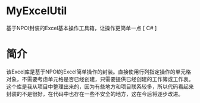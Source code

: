 # MyExcelUtil
基于NPOI封装的Excel基本操作工具箱，让操作更简单一点 [ C# ]
# 简介
该Excel库是基于NPOI的Excel简单操作的封装。直接使用行列指定操作的单元格对象，不需要考虑单元格是否已经创建，只需要提供已经创建的工作簿或工作表。
这个库是我从项目中整理出来的，因为有些地方和项目联系较多，所以代码看起来封装的不是很好，在代码中也存在一些不安全的地方，这在今后将逐步改进。